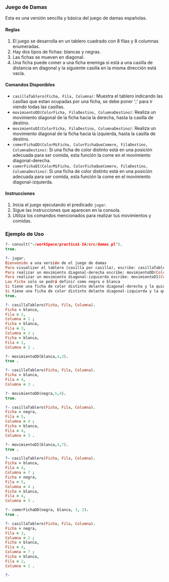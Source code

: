 ### Juego de Damas  

Esta es una versión sencilla y básica del juego de damas españolas. 

#### Reglas

1. El juego se desarrolla en un tablero cuadrado con 8 filas y 8 columnas enumeradas.
2. Hay dos tipos de fichas: blancas y negras.
3. Las fichas se mueven en diagonal.
4. Una ficha puede comer a una ficha enemiga si está a una casilla de distancia en diagonal y la siguiente casilla en la misma dirección está vacía.

#### Comandos Disponibles

- `casillaTablero(Ficha, Fila, Columna)`: Muestra el tablero indicando las casillas que estan ocupadas por una ficha, se debe poner ';' para ir viendo todas las casillas.
- `movimientoDD(ColorFicha, FilaDestino, ColumnaDestino)`: Realiza un movimiento diagonal de la ficha hacia la derecha, hasta la casilla de destino.
- `movimientoDI(ColorFicha, FilaDestino, ColumnaDestino)`: Realiza un movimiento diagonal de la ficha hacia la izquierda, hasta la casilla de destino.
- `comerFichaDD(ColorMiFicha, ColorFichaQueComere, FilaDestino, ColumnaDestino)`: Si una ficha de color distinto está en una posición adecuada para ser comida, esta función la come en el movimiento diagonal-derecha.
- `comerFichaDI(ColorMiFicha, ColorFichaQueComere, FilaDestino, ColumnaDestino)`: Si una ficha de color distinto está en una posición adecuada para ser comida, esta función la come en el movimiento diagonal-izquierda.

#### Instrucciones

1. Inicia el juego ejecutando el predicado `jugar`.
2. Sigue las instrucciones que aparecen en la consola.
3. Utiliza los comandos mencionados para realizar tus movimientos y comidas.

### Ejemplo de Uso

```prolog
?- consult("~/workSpace/practica1-IA/src/damas.pl").
true.

?- jugar.
Bienvenido a una versión de el juego de damas
Para visualizar el tablero (casilla por casilla), escribe: casillaTablero(Ficha, Fila, Columna)
Para realizar un movimiento diagonal-derecha escribe: movimientoDD(ColorFicha, FilaDestino, ColumnaDestino)
Para realizar un movimiento diagonal-izquierda escribe: movimientoDI(ColorFicha, FilaDestino, ColumnaDestino)
Las Ficha solo se podrá definir como negra o blanca
Si tiene una ficha de color distinto delante diagonal-derecha y la quiere comer escriba: comerFichaDD(ColorMiFicha, FichaQueComere, FilaDestino, ColumnaDestino)
Si tiene una ficha de color distinto delante diagonal-izquierda y la quiere comer escriba: comerFichaDI(ColorMiFicha, FichaQueComere, FilaDestino, ColumnaDestino)
true.

?- casillaTablero(Ficha, Fila, Columna).
Ficha = blanca,
Fila = 2,
Columna = 1 ;
Ficha = blanca,
Fila = 3,
Columna = 2 ;
Ficha = blanca,
Fila = 1,
Columna = 2 .

?- movimientoDD(blanca,4,3).
true .

?- casillaTablero(Ficha, Fila, Columna).
Ficha = blanca,
Fila = 4,
Columna = 3 .

?- movimientoDD(negra,5,4).
true.

?- casillaTablero(Ficha, Fila, Columna).
Ficha = negra,
Fila = 5,
Columna = 4 ;
Ficha = blanca,
Fila = 4,
Columna = 3 .

?- movimientoDI(blanca,4,7).
true .

?- casillaTablero(Ficha, Fila, Columna).
Ficha = blanca,
Fila = 4,
Columna = 7 ;
Ficha = negra,
Fila = 5,
Columna = 4 ;
Ficha = blanca,
Fila = 4,
Columna = 3 .

?- comerFichaDD(negra, blanca, 3, 2).
true .

?- casillaTablero(Ficha, Fila, Columna).
Ficha = negra,
Fila = 3,
Columna = 2 ;
Ficha = blanca,
Fila = 4,
Columna = 7 ;
Ficha = blanca,
Fila = 2,
Columna = 1 .

?-
